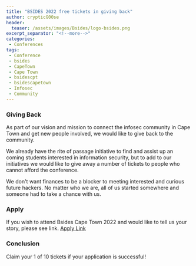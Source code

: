 ```yaml
---
title: "BSIDES 2022 free tickets in giving back"
author: crypticG00se
header:
  teaser: /assets/images/Bsides/logo-bsides.png
excerpt_separator: "<!--more-->"
categories:
 - Conferences
tags:
 - Conference
 - bsides
 - CapeTown
 - Cape Town
 - bsidescpt
 - bsidescapetown
 - Infosec
 - Community
---
```


### Giving Back
As part of our vision and mission to connect the infosec community in Cape Town and get new people involved, we would like to give back to the community.

We already have the rite of passage initiative to find and assist up an coming students interested in information security, but to add to our initiatives we would like to give away a number of tickets to people who cannot afford the conference. 

We don't want finances to be a blocker to meeting interested and curious future hackers. No matter who we are, all of us started somewhere and someone had to take a chance with us. 

### Apply
If you wish to attend Bsides Cape Town 2022 and would like to tell us your story, please see link.
[Apply Link](https://forms.gle/iAht8Ct4Dd93KvLWA)


### Conclusion
Claim your 1 of 10 tickets if your application is successful!
